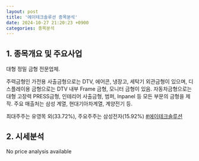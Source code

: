 ```yaml
---
layout: post
title: '에이테크솔루션 종목분석'
date: 2024-10-27 21:20:23 +0900
categories: 종목분석
---
```


## 1. 종목개요 및 주요사업

대형 정밀 금형 전문업체. 

주력금형인 가전용 사출금형으로는 DTV, 에어콘, 냉장고, 세탁기 외관금형이 있으며, 디스플레이용 금형으로는 DTV 내부 Frame 금형, 모니터 금형이 있음. 자동차금형으로는 대형 고장력 PRESS금형, 인테리어 사출금형, 범퍼, Inpanel 등 모든 부문의 금형을 제작. 주요 매출처는 삼성 계열, 현대기아차계열, 계양전기 등. 

최대주주는 유영목 외(33.72%), 주요주주는 삼성전자(15.92%)
[#에이테크솔루션](#)

## 2. 시세분석

No price analysis available

